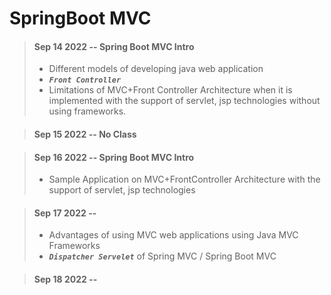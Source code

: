 # SpringBoot MVC

> #### Sep 14 2022 -- Spring Boot MVC Intro
>
> - Different models of developing java web application
> -  <em>**`Front Controller`**</em>
> - Limitations of MVC+Front Controller Architecture when it is implemented with the support of servlet, jsp technologies without using frameworks.


> #### Sep 15 2022 -- No Class


> #### Sep 16 2022 -- Spring Boot MVC Intro
>
> - Sample Application on MVC+FrontController Architecture with the support of servlet, jsp technologies


> #### Sep 17 2022 -- 
>
> - Advantages of using MVC web applications using Java MVC Frameworks
> - <em>**`Dispatcher Servelet`**</em> of Spring MVC / Spring Boot MVC


> #### Sep 18 2022 -- 
> 


